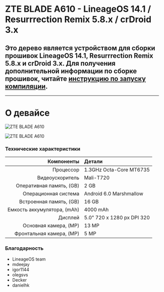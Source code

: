# ZTE BLADE A610 - LineageOS 14.1 / Resurrrection Remix 5.8.x / crDroid 3.x

## Это дерево является устройством для сборки  прошивок LineageOS 14.1, Resurrrection Remix 5.8.x и crDroid 3.x. Для получения дополнительной информации по сборке прошивок, читайте [инструкцию по запуску компиляции](MANUAL.md).
---

# О девайсе

![ZTE BLADE A610](http://static.nix.ru/autocatalog/smartphones_zte/276205_6919_draft.jpg "ZTE BLADE A610")



![ZTE BLADE A610](http://ztedevices.com.my/wp-content/uploads/2016/06/Blade_A610_metal_with_zte.png "ZTE BLADE A610")

### Технические характеристики

Компоненты | Детали
-------:|:-------------------------
Процессор     | 1.3GHz Octa-Core MT6735
Видеоускоритель     | Mali-T720
Оперативная память, (GB) | 2 GB 
Операционная система | Android 6.0 Marshmallow
Встроенная память, (GB) | 16 GB
Емкость аккумулятора, (mAh) | 4000 mAh
Дисплей | 5.0" 720 x 1280 px DPI 320
Основная камера, (MP) | 13 МР
Фронтальная камера, (MP) | 5 МР

### Благодарность

 * LineageOS team
 * mdeejay
 * igor1144
 * olegsvs
 * Decker
 * danielhk
